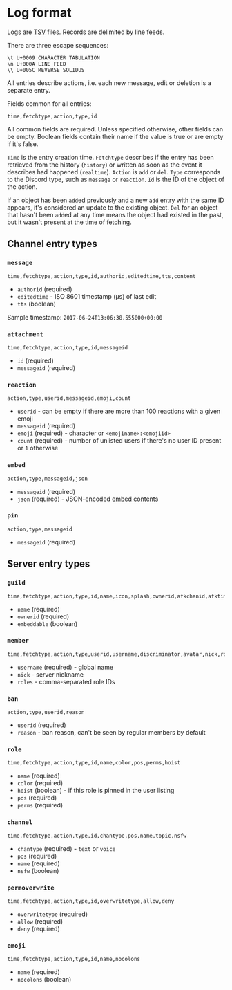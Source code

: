 Log format
==========

Logs are [TSV][] files. Records are delimited by line feeds.

There are three escape sequences:

    \t U+0009 CHARACTER TABULATION
    \n U+000A LINE FEED
    \\ U+005C REVERSE SOLIDUS

All entries describe actions, i.e. each new message, edit or deletion is a
separate entry.

Fields common for all entries:

    time,fetchtype,action,type,id

All common fields are required. Unless specified otherwise, other fields can be
empty. Boolean fields contain their name if the value is true or are empty if
it's false.

`Time` is the entry creation time. `Fetchtype` describes if the entry has been
retrieved from the history (`history`) or written as soon as the event it
describes had happened (`realtime`). `Action` is `add` or `del`. `Type`
corresponds to the Discord type, such as `message` or `reaction`. `Id` is the
ID of the object of the action.

If an object has been `add`ed previously and a new `add` entry with the same ID
appears, it's considered an update to the existing object. `Del` for an object
that hasn't been `add`ed at any time means the object had existed in the past,
but it wasn't present at the time of fetching.

[TSV]: https://en.wikipedia.org/wiki/Tab-separated_values

## Channel entry types

### `message`

    time,fetchtype,action,type,id,authorid,editedtime,tts,content

 - `authorid` (required)
 - `editedtime` - ISO 8601 timestamp (µs) of last edit
 - `tts` (boolean)

Sample timestamp: `2017-06-24T13:06:38.555000+00:00`

### `attachment`

    time,fetchtype,action,type,id,messageid

 - `id` (required)
 - `messageid` (required)

### `reaction`

    action,type,userid,messageid,emoji,count

 - `userid` - can be empty if there are more than 100 reactions with a given emoji
 - `messageid` (required)
 - `emoji` (required) - character or `<emojiname>:<emojiid>`
 - `count` (required) - number of unlisted users if there's no user ID present or `1` otherwise

### `embed`

    action,type,messageid,json

 - `messageid` (required)
 - `json` (required) - JSON-encoded [embed contents](https://discordapp.com/developers/docs/resources/channel#embed-object)

### `pin`

    action,type,messageid

 - `messageid` (required)

## Server entry types

### `guild`

    time,fetchtype,action,type,id,name,icon,splash,ownerid,afkchanid,afktimeout,embeddable,embedchanid

 - `name` (required)
 - `ownerid` (required)
 - `embeddable` (boolean)

### `member`

    time,fetchtype,action,type,userid,username,discriminator,avatar,nick,roles

 - `username` (required) - global name
 - `nick` - server nickname
 - `roles` - comma-separated role IDs

### `ban`

    action,type,userid,reason

 - `userid` (required)
 - `reason` - ban reason, can't be seen by regular members by default

### `role`

    time,fetchtype,action,type,id,name,color,pos,perms,hoist

 - `name` (required)
 - `color` (required)
 - `hoist` (boolean) - if this role is pinned in the user listing
 - `pos` (required)
 - `perms` (required)

### `channel`

    time,fetchtype,action,type,id,chantype,pos,name,topic,nsfw

 - `chantype` (required) - `text` or `voice`
 - `pos` (required)
 - `name` (required)
 - `nsfw` (boolean)

### `permoverwrite`

    time,fetchtype,action,type,id,overwritetype,allow,deny

 - `overwritetype` (required)
 - `allow` (required)
 - `deny` (required)

### `emoji`

    time,fetchtype,action,type,id,name,nocolons

 - `name` (required)
 - `nocolons` (boolean)
